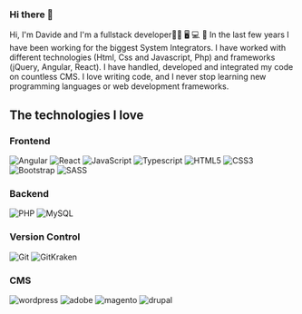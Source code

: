 
### Hi there 👋

Hi, I'm Davide and I'm a fullstack developer:man_technologist: 🖥️ 💻 📱
In the last few years I have been working for the biggest System Integrators. I have worked with different technologies (Html, Css and Javascript, Php) and frameworks (jQuery, Angular, React). I have handled, developed and integrated my code on countless CMS. I love writing code, and I never stop learning new programming languages ​​or web development frameworks.

## The technologies I love

### Frontend
<p float="left">
<img alt="Angular" src="https://img.shields.io/badge/angular%20-%23DD0031.svg?&style=for-the-badge&logo=angular&logoColor=white"/>
<img alt="React" src="https://img.shields.io/badge/react%20-%2320232a.svg?&style=for-the-badge&logo=react&logoColor=%2361DAFB"/>
<img alt="JavaScript" src="https://img.shields.io/badge/javascript%20-%23323330.svg?&style=for-the-badge&logo=javascript&logoColor=%23F7DF1E"/>
<img alt="Typescript" src="https://img.shields.io/badge/typescript%20-%232F74C0.svg?&style=for-the-badge&logo=typescript&logoColor=%23F7DF1E"/>
<img alt="HTML5" src="https://img.shields.io/badge/html5%20-%23E34F26.svg?&style=for-the-badge&logo=html5&logoColor=white"/>
<img alt="CSS3" src="https://img.shields.io/badge/css3%20-%231572B6.svg?&style=for-the-badge&logo=css3&logoColor=white"/>
<img alt="Bootstrap" src="https://img.shields.io/badge/bootstrap%20-%23563D7C.svg?&style=for-the-badge&logo=bootstrap&logoColor=white"/>
<img alt="SASS" src="https://img.shields.io/badge/SASS%20-hotpink.svg?&style=for-the-badge&logo=SASS&logoColor=white"/>
</p>

### Backend
<p float="left">
<img alt="PHP" src="https://img.shields.io/badge/php%20-%238993C1.svg?&style=for-the-badge&logo=php&logoColor=white"/>
<img alt="MySQL" src="https://img.shields.io/badge/mysql-%23294961.svg?&style=for-the-badge&logo=mysql&logoColor=white"/>
</p>

### Version Control 
<p float="left">
<img alt="Git" src="https://img.shields.io/badge/git%20-%23F05033.svg?&style=for-the-badge&logo=git&logoColor=white"/>
<img alt="GitKraken" src="https://img.shields.io/badge/GitKraken%20-%23179287.svg?&style=for-the-badge&logo=gitkraken&logoColor=white"/>
</p>

### CMS 
<p float="left">
<img alt="wordpress" src="https://img.shields.io/badge/wordpress%20-%2323282D.svg?&style=for-the-badge&logo=wordpress&logoColor=white"/>
<img alt="adobe" src="https://img.shields.io/badge/AEM%20-%23FA1001.svg?&style=for-the-badge&logo=adobe&logoColor=white"/>
<img alt="magento" src="https://img.shields.io/badge/magento%20-%23EA6021.svg?&style=for-the-badge&logo=magento&logoColor=white"/>
<img alt="drupal" src="https://img.shields.io/badge/drupal%20-%230678BE.svg?&style=for-the-badge&logo=drupal&logoColor=white"/>
</p>



<!--
**marchettidavide/marchettidavide** is a ✨ _special_ ✨ repository because its `README.md` (this file) appears on your GitHub profile.

Here are some ideas to get you started:

- 🔭 I’m currently working on ...
- 🌱 I’m currently learning ...
- 👯 I’m looking to collaborate on ...
- 🤔 I’m looking for help with ...
- 💬 Ask me about ...
- 📫 How to reach me: ...
- 😄 Pronouns: ...
- ⚡ Fun fact: ...
-->
